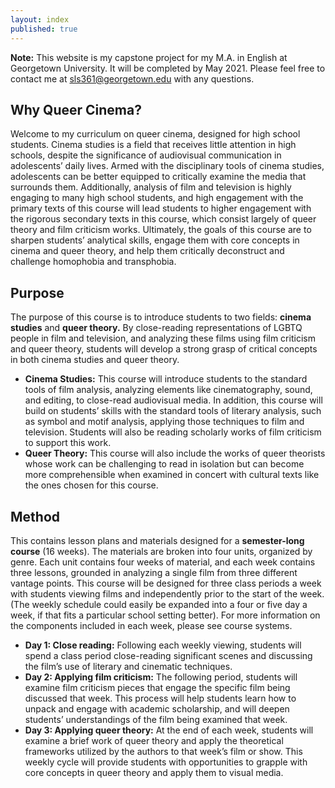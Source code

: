```yaml
---
layout: index
published: true
---
```

**Note:** This website is my capstone project for my M.A. in English at Georgetown University. It will be completed by May 2021. Please feel free to contact me at sls361@georgetown.edu with any questions.

## Why Queer Cinema?

Welcome to my curriculum on queer cinema, designed for high school students. Cinema studies is a field that receives little attention in high schools, despite the significance of audiovisual communication in adolescents’ daily lives. Armed with the disciplinary tools of cinema studies, adolescents can be better equipped to critically examine the media that surrounds them. Additionally, analysis of film and television is highly engaging to many high school students, and high engagement with the primary texts of this course will lead students to higher engagement with the rigorous secondary texts in this course, which consist largely of queer theory and film criticism works. Ultimately, the goals of this course are to sharpen students’ analytical skills, engage them with core concepts in cinema and queer theory, and help them critically deconstruct and challenge homophobia and transphobia.

## Purpose
The purpose of this course is to introduce students to two fields: **cinema studies** and **queer theory.** By close-reading representations of LGBTQ people in film and television, and analyzing these films using film criticism and queer theory, students will develop a strong grasp of critical concepts in both cinema studies and queer theory.

* **Cinema Studies:** This course will introduce students to the standard tools of film analysis, analyzing elements like cinematography, sound, and editing, to close-read audiovisual media. In addition, this course will build on students’ skills with the standard tools of literary analysis, such as symbol and motif analysis, applying those techniques to film and television. Students will also be reading scholarly works of film criticism to support this work.
* **Queer Theory:** This course will also include the works of queer theorists whose work can be challenging to read in isolation but can become more comprehensible when examined in concert with cultural texts like the ones chosen for this course.

## Method
This contains lesson plans and materials designed for a **semester-long course** (16 weeks). The materials are broken into four units, organized by genre. Each unit contains four weeks of material, and each week contains three lessons, grounded in analyzing a single film from three different vantage points. This course will be designed for three class periods a week with students viewing films and independently prior to the start of the week. (The weekly schedule could easily be expanded into a four or five day a week, if that fits a particular school setting better).  For more information on the components included in each week, please see course systems.
* **Day 1: Close reading:** Following each weekly viewing, students will spend a class period close-reading significant scenes and discussing the film’s use of literary and cinematic techniques. 	
* **Day 2: Applying film criticism:** The following period, students will examine film criticism pieces that engage the specific film being discussed that week. This process will help students learn how to unpack and engage with academic scholarship, and will deepen students’ understandings of the film being examined that week.
* **Day 3: Applying queer theory:** At the end of each week, students will examine a brief work of queer theory and apply the theoretical frameworks utilized by the authors to that week’s film or show. This weekly cycle will provide students with opportunities to grapple with core concepts in queer theory and apply them to visual media.
